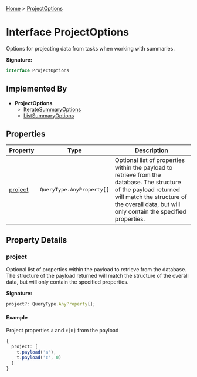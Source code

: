 [Home](../index.md) &gt; [ProjectOptions](./projectoptions.md)

# Interface ProjectOptions

Options for projecting data from tasks when working with summaries.

<b>Signature:</b>

```typescript
interface ProjectOptions 
```

## Implemented By

- <b>ProjectOptions</b>
    - [IterateSummaryOptions](./iteratesummaryoptions.md)
    - [ListSummaryOptions](./listsummaryoptions.md)

## Properties

|  Property | Type | Description |
|  --- | --- | --- |
|  [project](./projectoptions.md#project-property) | `QueryType.AnyProperty[]` | Optional list of properties within the payload to retrieve from the database. The structure of the payload returned will match the structure of the overall data, but will only contain the specified properties. |

## Property Details

<a id="project-property"></a>

### project

Optional list of properties within the payload to retrieve from the database. The structure of the payload returned will match the structure of the overall data, but will only contain the specified properties.

<b>Signature:</b>

```typescript
project?: QueryType.AnyProperty[];
```

#### Example

Project properties `a` and `c[0]` from the payload

```ts
{
  project: [
    t.payload('a'),
    t.payload('c', 0)
  ]
}

```

